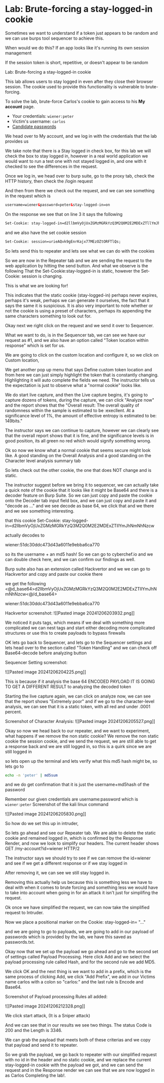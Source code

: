 
# Lab: Brute-forcing a stay-logged-in cookie

Sometimes we want to understand if a token just appears to be random and we can use burps tool sequencer to achieve this.

When would we do this?
If an app looks like it's running its own session management

If the session token is short, repetitive, or doesn't appear to be random


Lab: Brute-forcing a stay-logged-in cookie

This lab allows users to stay logged in even after they close their browser session. The cookie used to provide this functionality is vulnerable to brute-forcing.

To solve the lab, brute-force Carlos's cookie to gain access to his **My account** page.

- Your credentials: `wiener:peter`
- Victim's username: `carlos`
- [Candidate passwords](https://portswigger.net/web-security/authentication/auth-lab-passwords)

We head over to My account, and we log in with the credentials that the lab provides us


We take note that there is a Stay logged in check box, for this lab we will check the box to stay logged in, however in a real world application we would want to run a test one with not stayed logged in, and one with it checked to see the differences in the request.

Once we log in, we head over to burp suite, go to the proxy tab, check the HTTP history, then check the /login request

And then from there we check out the request, and we can see something in the request which is
```html
username=wiener&password=peter&stay-logged-in=on
```

On the response we see that on line 3 it says the following 

```html
Set-Cookie: stay-logged-in=d2llbmVyOjUxZGMzMGRkYzQ3M2Q0M2E2MDExZTllYmJhNmNhNzcw
```


and we also have the set cookie session

```html
Set-Cookie: session=urieAQvk9gEnrKajx77MEzOZtORFTlQs;
```

So lets send this to repeater and lets see what we can do with the cookies

So we are now in the Repeater tab and we are sending the request to the web application by hitting the send button. And what we observe is the following
That the Set-Cookie:stay-logged-in is static, however the Set-Cookie: session is changing.

This is what we are looking for!

This indicates that the static cookie (stay-logged-in) perhaps never expires, perhaps it's weak, perhaps we can generate it ourselves, the fact that it says the same it is suspicious. It is also very important to note whether or not the cookie is using a preset of characters, perhaps its appending the same characters something to look out for.

Okay next we right click on the request and we send it over to Sequencer.

What we want to do, is in the Sequencer tab, we can see we have our request as #1, and we also have an option called "Token location within response" which is set for us.

We are going to click on the custom location and configure it, so we click on Custom location, 

We get another pop up menu that says Define custom token location and from here we can just simply highlight the token that is constantly changing. Highlighting it will auto complete the fields we need. The instructor tells us the expectation is just to observe what a "normal cookie" looks like.

We do start live capture, and then the Live capture begins, it's going to capture dozens of tokens, during the capture, we can click "Analyze now" and the report shows that the "Overall result:
The overall quality of randomness within the sample is estimated to be :execllent. At a significance level of 1%, the amount of effective entropy is estimated to be: 149bits."

The instructor says we can continue to capture, however we can clearly see that the overall report shows that it is fine, and the significance levels is in good position, its all green no red which would signify something wrong.

Ok so now we know what a normal cookie that seems secure might look like. A good standing on the Overall Analysis and a good standing on the Character level analysis summary tab

So lets check out the other cookie, the one that does NOT change and is static.

The instructor suggest before we bring it to sequencer, we can actually take a quick note of the cookie that it looks like it might be Base64 and there is a decoder feature on Burp Suite. So we can just copy and paste the cookie onto the Decoder tab input field box, and we can just copy and paste it and "decode as ..." and we see decode as base 64, we click that and we there and we see something interesting.


that this cookie
Set-Cookie: stay-logged-in=d2llbmVyOjUxZGMzMGRkYzQ3M2Q0M2E2MDExZTllYmJhNmNhNzcw

actually decodes to

wiener:51dc30ddc473d43a6011e9ebba6ca770

so its the username + an md5 hash!
So we can go to cyberchef.io and we can double check here, and we can confirm our findings as well.

Burp suite also has an extension called Hackvertor and we we can go to Hackvertor and copy and paste our cookie there 


we get the following
<@d_base64>d2llbmVyOjUxZGMzMGRkYzQ3M2Q0M2E2MDExZTllYmJhNmNhNzcw<@/d_base64>



wiener:51dc30ddc473d43a6011e9ebba6ca770

Hackvertor screenshot:
![[Pasted image 20241206203932.png]]


We noticed it puts tags, which means if we deal with something more complicated we can nest tags and start either decoding more complicated structures or use this to create payloads to bypass firewalls

OK lets go back to Sequencer, and lets go to the Sequencer settings and lets head over to the section called "Token Handling" and we can check off Base64-decode before analyzing button

Sequencer Setting screenshot:

![[Pasted image 20241206204225.png]]

This is because if it analysis the base 64 ENCODED PAYLOAD  IT IS GOING TO GET A DIFFERENT RESULT to analyzing the decoded token

Starting the live capture again, we can click on analyze now, we can see that the report shows "Extremely poor" and if we go to the character-level analysis, we can see that it is a static token, with all red and under .0001 percent.


Screenshot of Character Analysis:
![[Pasted image 20241206205527.png]]



Okay so now we head back to our repeater, and we want to experiment, what happens if we remove the non static cookie? We remove the non static cookie the session cookie, and we send the request, we are still able to get a response back and we are still logged in, so this is a quirk since we are still logged in

so lets open up the terminal and lets verify what this md5 hash might be, so lets go to 

```bash
echo -n 'peter' | md5sum 
```

and we do get confirmation that it is just the username+md5hash of the password

Remember our given credentials are username:password which is `wiener:peter`
Screenshot of the kali linux command 



![[Pasted image 20241206205830.png]]

So how do we set this up in intruder, 

So lets go ahead and see our Repeater tab. We are able to delete the static cookie and remained logged in, which is confirmed by the Response Render, and now we look to simplify our headers.
The current header shows GET /my-account?id=wiener HTTP/2

The instructor says we should try to see if we can remove the id=wiener and see if we get a different response or if we stay logged in

After removing it, we can see we still stay logged in.

Removing this actually help us because this is something less we have to deal with when it comes to brute forcing and something less we would have to take into account when going in for an attack it isn't just for simplifing the request.

Ok once we have simplified the request, we can now take the simplified request to Intruder.


Now we place a positional marker on the Cookie: stay-logged-in= "..."

and we are going to go to payloads, we are going to add in our payload of passwords which is provided by the lab, we have this saved as passwords.txt.

Okay now that we set up the payload we go ahead and go to the second set of settings called Payload Processing. Here click Add and we select the payload processing rule called Hash, and for the second rule we add MD5. 



We click OK and the next thing is we want to add in a prefix, which is the same process of clicking Add, we click "Add Prefix", we add in our Victims name carlos with a colon so "carlos:"
and the last rule is Encode and Base64. 

Screenshot of Payload processing Rules all added:

![[Pasted image 20241206212328.png]]

We click start attack, (It is a Sniper attack)

And we can see that in our results we see two things. The status Code is 200 and the Length is 3346. 

We can grab the payload that meets both of these criterias and we copy that payload and send it to repeater.

So we grab the payload, we go back to repeater with our simplified request with no id in the header and no static cookie, and we replace the current stay-logged-in cookie with the payload we got, and we can send the request and in the Response render we can see that we are now logged in as Carlos Completing the lab!.

